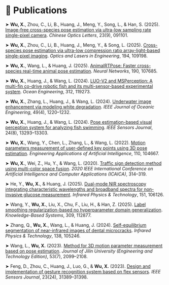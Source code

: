 # 📝 Publications

➤ ​**Wu, X.**, Zhou, C., Li, B., Huang, J., Meng, Y., Song, L., & Han, S. (2025). [Image-free cross-species pose estimation via ultra-low sampling rate single-pixel camera](https://opg.optica.org/col/abstract.cfm?uri=col-23-9-091101). *Chinese Optics Letters*, 23(9), 091101.

➤ ​**Wu, X.**, Zhou, C., Li, B., Huang, J., Meng, Y., & Song, L. (2025). [Cross-species pose estimation via ultra-low compression ratio array-light-based single-pixel imaging](https://doi.org/10.1016/j.optlaseng.2025.109198). *Optics and Lasers in Engineering*, 194, 109198.

➤ ​**Wu, X.**, Wang, L., & Huang, J. (2025). [AnimalRTPose: Faster cross-species real-time animal pose estimation](https://doi.org/10.1016/j.neunet.2025.107685). *Neural Networks*, 190, 107685.

➤ ​**Wu, X.**, Huang, J., & Wang, L. (2024). [LUO-V2 and MSPerception: A multi-fin co-drive robotic fish and its multi-sensor-based experimental system](https://doi.org/10.1016/j.oceaneng.2024.119273). *Ocean Engineering*, 312, 119273.  

➤ ​**Wu, X.**, Zhang, L., Huang, J., & Wang, L. (2024). [Underwater image enhancement via modeling white degradation](https://ieeexplore.ieee.org/document/10647107). *IEEE Journal of Oceanic Engineering*, 49(4), 1220–1232.  

➤ ​**Wu, X.**, Huang, J., & Wang, L. (2024). [Pose estimation-based visual perception system for analyzing fish swimming](https://ieeexplore.ieee.org/document/10471313). *IEEE Sensors Journal*, 24(8), 13293–13303.  

➤ ​**Wu, X.**, Wang, Y., Chen, L., Zhang, L., & Wang, L. (2022). [Motion parameters measurement of user-defined key points using 3D pose estimation](https://doi.org/10.1016/j.engappai.2022.104667). *Engineering Applications of Artificial Intelligence*, 110, 104667.  

➤ ​**Wu, X.**, Wei, Z., Hu, Y., & Wang, L. (2020). [Traffic sign detection method using multi-color space fusion](https://doi.org/10.1109/ICAICA50127.2020.9182603). *2020 IEEE International Conference on Artificial Intelligence and Computer Applications (ICAICA)*, 314–319. 

➤ He, Y., ​**Wu, X.**, & Huang, J. (2025). [Dual-mode NIR spectroscopy integrating characteristic wavelengths and broadband spectra for non-invasive glucose measurement](https://doi.org/10.1016/j.infrared.2025.106126). *Infrared Physics & Technology*, 151, 106126.   

➤ Wang, Y., ​**Wu, X.**, Liu, X., Chu, F., Liu, H., & Han, Z. (2025). [Label smoothing regularization-based no hyperparameter domain generalization](https://doi.org/10.1016/j.knosys.2024.112877). *Knowledge-Based Systems*, 309, 112877.  

➤ Zhang, Q., ​**Wu, X.**, Wang, L., & Huang, J. (2024). [Self-equilibrium segmentation of near-infrared images of dental microcracks](https://doi.org/10.1016/j.infrared.2024.105246). *Infrared Physics & Technology*, 138, 105246.  

➤ Wang, L., ​**Wu, X.** (2023). [Method for 3D motion parameter measurement based on pose estimation](http://jlgy.publish.founderss.cn/thesisDetails#10.13229/j.cnki.jdxbgxb.20210981&lang=zh). *Journal of Jilin University (Engineering and Technology Edition)*, 53(7), 2099–2108.  

➤ Feng, D., Zhou, C., Huang, J., Luo, G., & ​**Wu, X.** (2023). [Design and implementation of gesture recognition system based on flex sensors](https://doi.org/10.1109/JSEN.2023.3324503). *IEEE Sensors Journal*, 23(24), 31389–31398.  
